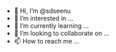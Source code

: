 - 👋 Hi, I’m @sdseenu
- 👀 I’m interested in ...
- 🌱 I’m currently learning ...
- 💞️ I’m looking to collaborate on ...
- 📫 How to reach me ...

<!---
sdseenu/sdseenu is a ✨ special ✨ repository because its `README.md` (this file) appears on your GitHub profile.
You can click the Preview link to take a look at your changes.
--->
